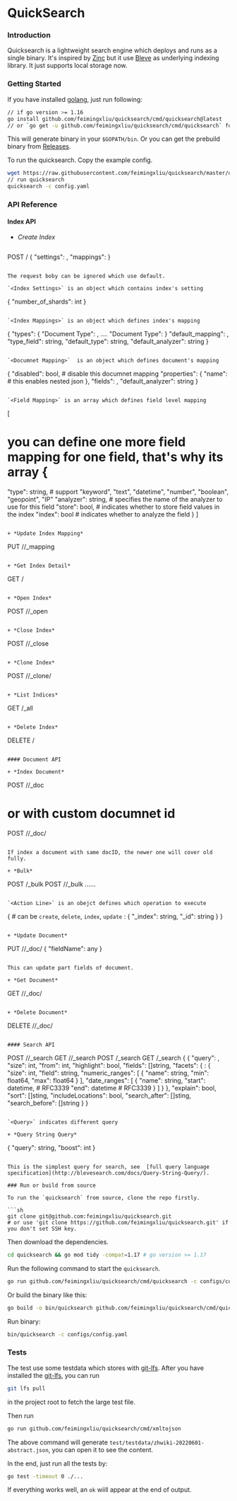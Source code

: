 # QuickSearch

### Introduction

Quicksearch is a lightweight search engine which deploys and runs as a single binary. It's inspired
by [Zinc](https://github.com/zinclabs/zinc) but it use [Bleve](https://github.com/blevesearch/bleve) as underlying
indexing library. It just supports local storage now.

### Getting Started

If you have installed [golang](https://golang.google.cn/learn/), just run following:

 ```bash
// if go version >= 1.16
go install github.com/feimingxliu/quicksearch/cmd/quicksearch@latest
// or `go get -u github.com/feimingxliu/quicksearch/cmd/quicksearch` for go < 1.16
 ```

This will generate binary in your `$GOPATH/bin`. Or you can get the prebuild binary
from [Releases](https://github.com/feimingxliu/quicksearch/releases).

To run the quicksearch. Copy the example config.

```bash
wget https://raw.githubusercontent.com/feimingxliu/quicksearch/master/configs/config.yaml
// run quicksearch
quicksearch -c config.yaml
```

### API Reference

#### Index API

+ *Create Index*

  ```

POST /<index>
{
"settings": <Index Settings>,
"mappings": <Index Mappings>
}

  ```
  
  The request boby can be ignored which use default.
  
  `<Index Settings>` is an object which contains index's setting
  
  ```

{
"number_of_shards": int }

  ```
  
  `<Index Mappings>` is an object which defines index's mapping
  
  ```

{
"types": {
"Document Type": <Documnet Mapping>, ....
"Document Type": <Documnet Mapping>
}
"default_mapping": <Documnet Mapping>,
"type_field": string,
"default_type": string,
"default_analyzer": string }

  ```
  
  `<Documnet Mapping>`  is an object which defines document's mapping
  
  ```

{
"disabled": bool, # disable this documnet mapping
"properties": {
"name": <Documnet Mapping> # this enables nested json },
"fields": <Field Mapping>,
"default_analyzer": string }

  ```
  
  `<Field Mapping>` is an array which defines field level mapping
  
  ```

[
# you can define one more field mapping for one field, that's why its array {
"type": string, # support "keyword", "text", "datetime", "number", "boolean", "geopoint", "IP"
"analyzer": string, # specifies the name of the analyzer to use for this field
"store": bool, # indicates whether to store field values in the index
"index": bool # indicates whether to analyze the field }
]

  ```
  
+ *Update Index Mapping*
  
  ```

PUT /<index>/_mapping
<Index Mapping>

  ```
  
+ *Get Index Detail*

  ```

GET /<index>

  ```

+ *Open Index*

  ```

POST /<index>/_open

  ```

+ *Close Index*

  ```

POST /<index>/_close

  ```

+ *Clone Index*

  ```

POST /<index>/_clone/<cloned index>

  ```

+ *List Indices*

  ```

GET /_all

  ```

+ *Delete Index*

  ```

DELETE /<index>

  ```

#### Document API

+ *Index Document*

  ```

POST /<index>/_doc
<document json object>

# or with custom documnet id

POST /<index>/_doc/<docID>
<document json object>

  ```

  If index a document with same docID, the newer one will cover old fully.

+ *Bulk*

  ```

POST /_bulk POST /<index>/_bulk
<Action Line>
<optional document json object>
......
<Action Line>
<optional document json object>

  ```

  `<Action Line>` is an obejct defines which operation to execute

  ```

{ # <Action> can be `create`, `delete`, `index`, `update`
<Action>: {
"_index": string,
"_id": string } }

  ```

+ *Update Document*

  ```

PUT /<index>/_doc/<docID>
{
"fieldName": any }

  ```

  This can update part fields of document.

+ *Get Document*

  ```

GET /<index>/_doc/<docID>

  ```

+ *Delete Document*

  ```

DELETE /<index>/_doc/<docID>

  ```

#### Search API

```

POST /<index>/_search GET /<index>/_search POST /_search GET /_search { {
"query": <Query>,
"size": int,
"from": int,
"highlight": bool,
"fields": []string,
"facets": {
<facet name>: {
"size": int,
"field": string,
"numeric_ranges": [
{
"name": string,
"min": float64,
"max": float64 }
],
"date_ranges": [
{
"name": string,
"start": datetime, # RFC3339
"end": datetime # RFC3339 }
]
} },
"explain": bool,
"sort": []sting,
"includeLocations": bool,
"search_after": []sting,
"search_before": []string } }

```

`<Query>` indicates different query

+ *Query String Query*

  ```

{
"query": string,
"boost": int }

  ```

  This is the simplest query for search, see  [full query language specification](http://blevesearch.com/docs/Query-String-Query/).

### Run or build from source

To run the `quicksearch` from source, clone the repo firstly.

```sh
git clone git@github.com:feimingxliu/quicksearch.git
# or use 'git clone https://github.com/feimingxliu/quicksearch.git' if you don't set SSH key.
```

Then download the dependencies.

```sh
cd quicksearch && go mod tidy -compat=1.17 # go version >= 1.17
```

Run the following command to start the `quicksearch`.

```sh
go run github.com/feimingxliu/quicksearch/cmd/quicksearch -c configs/config.yaml
```

Or build the binary like this:

```sh
go build -o bin/quicksearch github.com/feimingxliu/quicksearch/cmd/quicksearch
```

Run binary:

```sh
bin/quicksearch -c configs/config.yaml
```

### Tests

The test use some testdata which stores with [git-lfs](https://git-lfs.github.com/). After you have installed
the [git-lfs](https://git-lfs.github.com/), you can run

```sh
git lfs pull
```

in the project root to fetch the large test file.

Then run

```sh
go run github.com/feimingxliu/quicksearch/cmd/xmltojson
```

The above command will generate `test/testdata/zhwiki-20220601-abstract.json`, you can open it to see the content.

In the end, just run all the tests by:

```sh
go test -timeout 0 ./...
```

If everything works well, an `ok` wiill appear at the end of output.